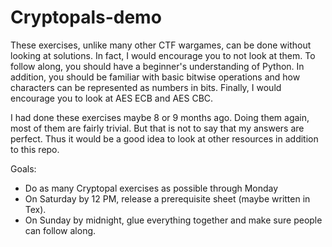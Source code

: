 # Cryptopals-demo

These exercises, unlike many other CTF wargames, can be done without looking at solutions. In fact, I would encourage you to not look at them. To follow along, you should have a beginner's understanding of Python. In addition, you should be familiar with basic bitwise operations and how characters can be represented as numbers in bits. Finally, I would encourage you to look at AES ECB and AES CBC.


I had done these exercises maybe 8 or 9 months ago. Doing them again, most of them are fairly trivial. But that is not to say that my answers are perfect. Thus it would be a good idea to look at other resources in addition to this repo.


Goals:
* Do as many Cryptopal exercises as possible through Monday
* On Saturday by 12 PM, release a prerequisite sheet (maybe written in Tex).
* On Sunday by midnight, glue everything together and make sure people can follow along.
